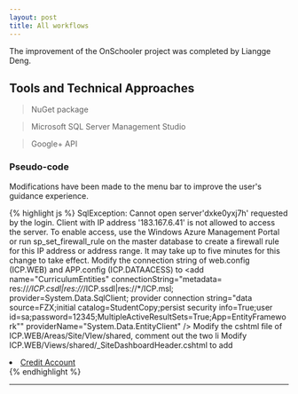 ```yaml
---
layout: post
title: All workflows
---
```



<div class="message">
  The improvement of the OnSchooler project was completed by Liangge Deng.
</div>

## Tools and Technical Approaches

> NuGet package

> Microsoft SQL Server Management Studio

> Google+ API


### Pseudo-code

Modifications have been made to the menu bar to improve the user's guidance experience.

{% highlight js %}
SqlException: Cannot open server'dxke0yxj7h' requested by the login. Client with IP address '183.167.6.41' is not allowed to access the server. To enable access, use the Windows Azure Management Portal or run sp_set_firewall_rule on the master database to create a firewall rule for this IP address or address range. It may take up to five minutes for this change to take effect.
Modify the connection string of web.config (ICP.WEB) and APP.config (ICP.DATAACESS) to
<add name="CurriculumEntities"
            connectionString="metadata=
                res://*/ICP.csdl|res://*/ICP.ssdl|res://*/ICP.msl;<!--Add metadata, no need to change-->
                provider=System.Data.SqlClient;
                provider connection string=&quot;data source=FZX;initial catalog=StudentCopy;persist security info=True;user id=sa;password=12345;MultipleActiveResultSets=True;App=EntityFramework&quot;"<!--Database address, database name and username and Password needs to be changed -->
            providerName="System.Data.EntityClient" />
Modify the cshtml file of ICP.WEB/Areas/Site/VIew/shared, comment out the two li
Modify ICP.WEB/Views/shared/_SiteDashboardHeader.cshtml to add
<li><a href="@Url.Action("Index", "CreditAccount", new {area = "Site" })"8>Credit Account</a></li>
{% endhighlight %}





-----


